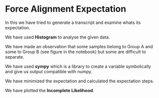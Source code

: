 # Force Alignment Expectation

In this we have tried to generate a transcript and examine whats its expectation.

We have used **Histogram** to analyse the given data.

We have made an observation that some samples belong to Group A and some to Group B (see figure in the notebook) but some are difficult to separate.

We have used **sympy** which is a library to create a variable symbolically and give us output compatible with numpy.

We have minimized the expectation and calculated the expectation steps.

We have plotted the **Incomplete Likelihood**.
